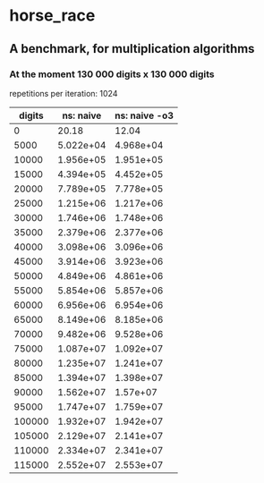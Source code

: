 # horse_race
## A benchmark, for multiplication algorithms
### At the moment 130 000 digits x 130 000 digits


repetitions per iteration: 1024

|digits  |ns: naive   | ns: naive -o3 |
|--------|------------|---------------|
|0	     | 20.18      | 12.04		  |			
|5000	 | 5.022e+04  | 4.968e+04	  |
|10000	 | 1.956e+05  | 1.951e+05	  |
|15000	 | 4.394e+05  | 4.452e+05	  |
|20000	 | 7.789e+05  | 7.778e+05	  |
|25000	 | 1.215e+06  | 1.217e+06	  |
|30000	 | 1.746e+06  | 1.748e+06	  |
|35000	 | 2.379e+06  | 2.377e+06	  |
|40000	 | 3.098e+06  | 3.096e+06	  |
|45000	 | 3.914e+06  | 3.923e+06	  |
|50000	 | 4.849e+06  | 4.861e+06	  |
|55000	 | 5.854e+06  | 5.857e+06	  |
|60000	 | 6.956e+06  | 6.954e+06	  |
|65000	 | 8.149e+06  | 8.185e+06	  |
|70000	 | 9.482e+06  | 9.528e+06	  |
|75000	 | 1.087e+07  | 1.092e+07	  |
|80000	 | 1.235e+07  | 1.241e+07	  |
|85000	 | 1.394e+07  | 1.398e+07	  |
|90000	 | 1.562e+07  | 1.57e+07	  |
|95000	 | 1.747e+07  | 1.759e+07	  |
|100000	 | 1.932e+07  | 1.942e+07	  |
|105000	 | 2.129e+07  | 2.141e+07	  |
|110000	 | 2.334e+07  | 2.341e+07	  |
|115000	 | 2.552e+07  | 2.553e+07	  |

